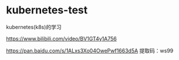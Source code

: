 # kubernetes-test

kubernetes(k8s)的学习


https://www.bilibili.com/video/BV1GT4y1A756

https://pan.baidu.com/s/1ALxs3Xo04OwePwf1663d5A
提取码：ws99



